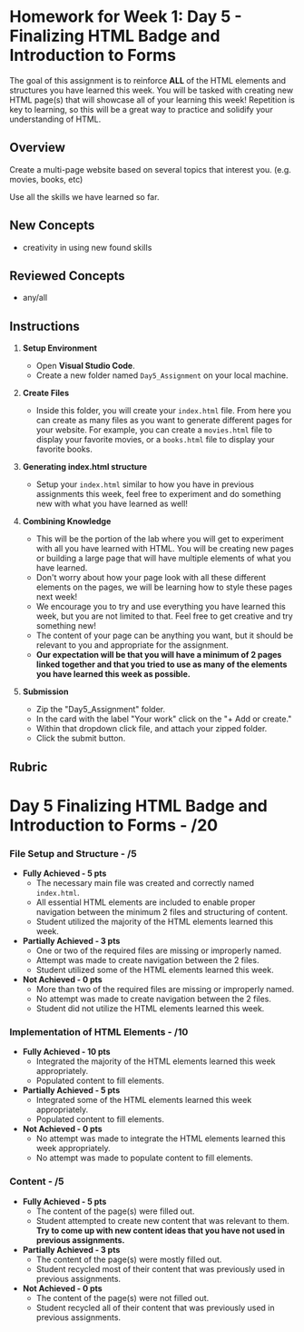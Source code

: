 # Homework for Week 1: Day 5 - Finalizing HTML Badge and Introduction to Forms

The goal of this assignment is to reinforce **ALL** of the HTML elements and structures you have learned this week. You will be tasked with creating new HTML page(s) that will showcase all of your learning this week! Repetition is key to learning, so this will be a great way to practice and solidify your understanding of HTML.

## Overview

Create a multi-page website based on several topics that interest you. (e.g. movies, books, etc)

Use all the skills we have learned so far.

## New Concepts

* creativity in using new found skills

## Reviewed Concepts

* any/all

## Instructions

1. **Setup Environment**

   - Open **Visual Studio Code**.
   - Create a new folder named `Day5_Assignment` on your local machine.

2. **Create Files**

   - Inside this folder, you will create your `index.html` file. From here you can create as many files as you want to generate different pages for your website. For example, you can create a `movies.html` file to display your favorite movies, or a `books.html` file to display your favorite books.

3. **Generating index.html structure**

   - Setup your `index.html` similar to how you have in previous assignments this week, feel free to experiment and do something new with what you have learned as well!

4. **Combining Knowledge**

   - This will be the portion of the lab where you will get to experiment with all you have learned with HTML.  You will be creating new pages or building a large page that will have multiple elements of what you have learned.
   - Don't worry about how your page look with all these different elements on the pages, we will be learning how to style these pages next week!
   - We encourage you to try and use everything you have learned this week, but you are not limited to that. Feel free to get creative and try something new!
   - The content of your page can be anything you want, but it should be relevant to you and appropriate for the assignment.
   - **Our expectation will be that you will have a minimum of 2 pages linked together and that you tried to use as many of the elements you have learned this week as possible.**

5. **Submission**
    - Zip the "Day5_Assignment" folder.
    - In the card with the label "Your work" click on the "+ Add or create."
    - Within that dropdown click file, and attach your zipped folder.
    - Click the submit button.

## Rubric

# Day 5 Finalizing HTML Badge and Introduction to Forms - /20

### File Setup and Structure - /5

- **Fully Achieved - 5 pts**
  - The necessary main file was created and correctly named `index.html`.
  - All essential HTML elements are included to enable proper navigation between the minimum 2 files and structuring of content.
  - Student utilized the majority of the HTML elements learned this week.
- **Partially Achieved - 3 pts**
  - One or two of the required files are missing or improperly named.
  - Attempt was made to create navigation between the 2 files.
  - Student utilized some of the HTML elements learned this week.
- **Not Achieved - 0 pts**
  - More than two of the required files are missing or improperly named.
  - No attempt was made to create navigation between the 2 files.
  - Student did not utilize the HTML elements learned this week.

### Implementation of HTML Elements - /10

- **Fully Achieved - 10 pts**
  - Integrated the majority of the HTML elements learned this week appropriately.
  - Populated content to fill elements.
- **Partially Achieved - 5 pts**
  - Integrated some of the HTML elements learned this week appropriately.
  - Populated content to fill elements.
- **Not Achieved - 0 pts**
  - No attempt was made to integrate the HTML elements learned this week appropriately.
  - No attempt was made to populate content to fill elements.

### Content - /5

- **Fully Achieved - 5 pts**
  - The content of the page(s) were filled out.
  - Student attempted to create new content that was relevant to them. **Try to come up with new content ideas that you have not used in previous assignments.**
- **Partially Achieved - 3 pts**
  - The content of the page(s) were mostly filled out.
  - Student recycled most of their content that was previously used in previous assignments.
- **Not Achieved - 0 pts**
  - The content of the page(s) were not filled out.
  - Student recycled all of their content that was previously used in previous assignments.
